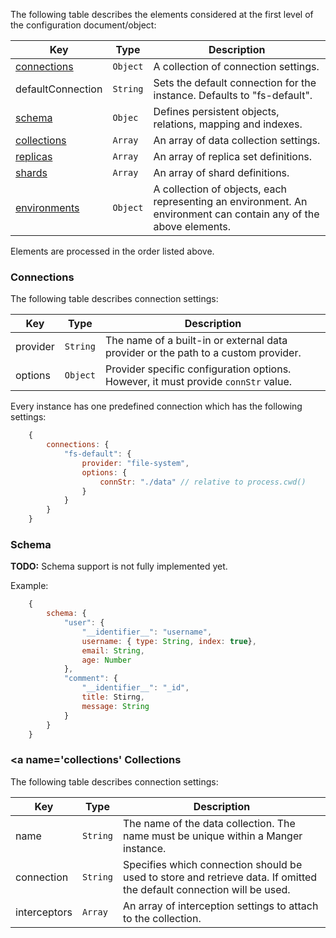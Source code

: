 The following table describes the elements considered at the first level of the configuration document/object:

| Key                           | Type      | Description                                                                           |
|-------------------------------|-----------|---------------------------------------------------------------------------------------|
| [connections](#connections)   | `Object`  | A collection of connection settings.                                                  |
| defaultConnection             | `String`  | Sets the default connection for the instance. Defaults to "fs-default".               |
| [schema](#schema)             | `Objec`   | Defines persistent objects, relations, mapping and indexes.                           |
| [collections](#collections)   | `Array`   | An array of data collection settings.                                                 |
| [replicas](#replicas)         | `Array`   | An array of replica set definitions.                                                  |
| [shards](#shards)             | `Array`   | An array of shard definitions.                                                        |
| [environments](#environments) | `Object`  | A collection of objects, each representing an environment. An environment can contain any of the above elements. |

Elements are processed in the order listed above.

### <a name='connections'></a> Connections

The following table describes connection settings:

| Key                           | Type      | Description                                                                           |
|-------------------------------|-----------|---------------------------------------------------------------------------------------|
| provider                      | `String`  | The name of a built-in or external data provider or the path to a custom provider.    |
| options                       | `Object`  | Provider specific configuration options. However, it must provide `connStr` value.    |

Every instance has one predefined connection which has the following settings:
```javascript
    {
        connections: {
            "fs-default": {
                provider: "file-system",
                options: {
                    connStr: "./data" // relative to process.cwd()
                }
            }
        }
    }
```

### <a name='schema'></a> Schema

**TODO:** Schema support is not fully implemented yet.

Example:
```javascript
    {
        schema: {
            "user": {
                "__identifier__": "username",
                username: { type: String, index: true},
                email: String,
                age: Number
            },
            "comment": {
                "__identifier__": "_id",
                title: Stirng,
                message: String
            }
        }
    }
```

### <a name='collections' Collections

The following table describes connection settings:

| Key                           | Type      | Description                                                                           |
|-------------------------------|-----------|---------------------------------------------------------------------------------------|
| name                          | `String`  | The name of the data collection. The name must be unique within a Manger instance.    |
| connection                    | `String`  | Specifies which connection should be used to store and retrieve data. If omitted the default connection will be used.  |
| interceptors                  | `Array`   | An array of interception settings to attach to the collection.                        |
